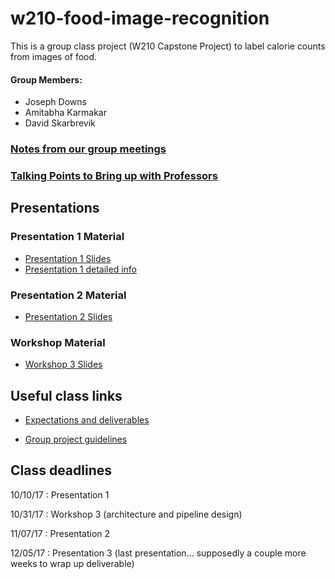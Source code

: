 # w210-food-image-recognition
This is a group class project (W210 Capstone Project) to label calorie counts from images of food.

#### Group Members: 
* Joseph Downs
* Amitabha Karmakar
* David Skarbrevik

### [Notes from our group meetings](https://docs.google.com/document/d/1ZRbHr85DDHyFNUwm1Y-xX-1y0ikdkIl3YG1EOnwC0fE/edit)
### [Talking Points to Bring up with Professors](https://docs.google.com/document/d/1eH1uGR09w2Sx4AwPajQTAoYM89-7oW7vZiX4jav97zw/edit?usp=sharing)

## Presentations

### Presentation 1 Material
* [Presentation 1 Slides](https://docs.google.com/presentation/d/1sENv0nJ4NePzaM3W_ue4z5ibSIiScoV83BRom1V7Cts/edit?usp=sharing)
* [Presentation 1 detailed info](https://docs.google.com/document/d/1as0cTnEzsx_7RPxhFRcnqhHd4dK513UjoWxaV63sB7k/edit?usp=sharing)

### Presentation 2 Material
* [Presentation 2 Slides](https://docs.google.com/presentation/d/1UWHfTw3S9Bb0dxZgoVWWJ1--I2-0bGQIqng3hS7cLgs/edit?usp=sharing)

### Workshop Material
* [Workshop 3 Slides](https://docs.google.com/presentation/d/1B3jfyS-w944U3l0hexdWsBhgDp36QlR_N21YjB8G5nw/edit?usp=sharing)

## Useful class links

* [Expectations and deliverables](https://docs.google.com/document/d/16K7DXZ6S2Npp3DCzTI--TSAD8kXtRq7N2nsLoDm-EyY/edit)

* [Group project guidelines](https://docs.google.com/document/d/19nNX8YWXchRivXPseNrR9A6Pg80_tSnfT318TCQIVKQ/edit)

## Class deadlines

10/10/17 : Presentation 1

10/31/17 : Workshop 3 (architecture and pipeline design)

11/07/17 : Presentation 2

12/05/17 : Presentation 3 (last presentation... supposedly a couple more weeks to wrap up deliverable)
